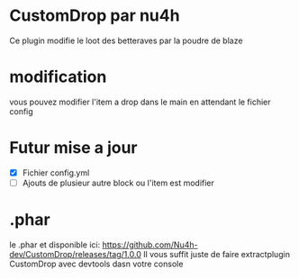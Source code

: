 # CustomDrop par nu4h

Ce plugin modifie le loot des betteraves 
par la poudre de blaze

# modification

vous pouvez modifier l'item a drop dans le main
en attendant le fichier config

# Futur mise a jour

- [x] Fichier config.yml
- [ ] Ajouts de plusieur autre block ou l'item est modifier

# .phar

le .phar et disponible ici:
https://github.com/Nu4h-dev/CustomDrop/releases/tag/1.0.0
Il vous suffit juste de faire extractplugin CustomDrop avec devtools dasn votre console

